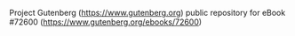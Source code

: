 Project Gutenberg (https://www.gutenberg.org) public repository
for eBook #72600 (https://www.gutenberg.org/ebooks/72600)
